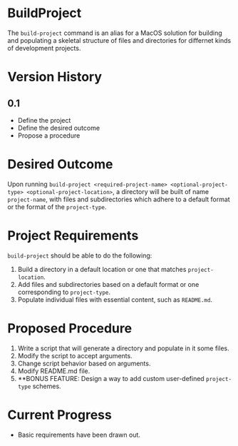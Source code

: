 # BuildProject
The `build-project` command is an alias for a MacOS solution for building and populating a skeletal structure of files and directories for differnet kinds of development projects.

# Version History

## 0.1
- Define the project
- Define the desired outcome
- Propose a procedure

# Desired Outcome
Upon running `build-project <required-project-name> <optional-project-type> <optional-project-location>`, a directory will be built of name `project-name`, with files and subdirectories which adhere to a default format or the format of the `project-type`.

# Project Requirements
`build-project` should be able to do the following:
1. Build a directory in a default location or one that matches `project-location`.
2. Add files and subdirectories based on a default format or one corresponding to `project-type`.
3. Populate individual files with essential content, such as `README.md`.

# Proposed Procedure
1. Write a script that will generate a directory and populate in it some files.
2. Modify the script to accept arguments.
3. Change script behavior based on arguments.
4. Modify README.md file.
5. **BONUS FEATURE: Design a way to add custom user-defined `project-type` schemes.

# Current Progress
- Basic requirements have been drawn out.